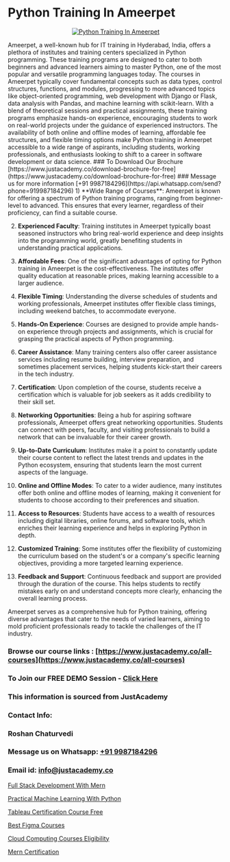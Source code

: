 # Python Training In Ameerpet

<p align="center">
  <a href="https://justacademy.co/course-detail/python-training">
    <img src="https://justacademy.co/storage2/course_image/1709713400_course_image.webp" alt="Python Training In Ameerpet">
  </a>
</p>
Ameerpet, a well-known hub for IT training in Hyderabad, India, offers a plethora of institutes and training centers specialized in Python programming. These training programs are designed to cater to both beginners and advanced learners aiming to master Python, one of the most popular and versatile programming languages today. The courses in Ameerpet typically cover fundamental concepts such as data types, control structures, functions, and modules, progressing to more advanced topics like object-oriented programming, web development with Django or Flask, data analysis with Pandas, and machine learning with scikit-learn. With a blend of theoretical sessions and practical assignments, these training programs emphasize hands-on experience, encouraging students to work on real-world projects under the guidance of experienced instructors. The availability of both online and offline modes of learning, affordable fee structures, and flexible timing options make Python training in Ameerpet accessible to a wide range of aspirants, including students, working professionals, and enthusiasts looking to shift to a career in software development or data science.
### To Download Our Brochure [https://www.justacademy.co/download-brochure-for-free](https://www.justacademy.co/download-brochure-for-free)
### Message us for more information [+91 9987184296](https://api.whatsapp.com/send?phone=919987184296)
1) **Wide Range of Courses**: Ameerpet is known for offering a spectrum of Python training programs, ranging from beginner-level to advanced. This ensures that every learner, regardless of their proficiency, can find a suitable course.

2) **Experienced Faculty**: Training institutes in Ameerpet typically boast seasoned instructors who bring real-world experience and deep insights into the programming world, greatly benefiting students in understanding practical applications.

3) **Affordable Fees**: One of the significant advantages of opting for Python training in Ameerpet is the cost-effectiveness. The institutes offer quality education at reasonable prices, making learning accessible to a larger audience.

4) **Flexible Timing**: Understanding the diverse schedules of students and working professionals, Ameerpet institutes offer flexible class timings, including weekend batches, to accommodate everyone.

5) **Hands-On Experience**: Courses are designed to provide ample hands-on experience through projects and assignments, which is crucial for grasping the practical aspects of Python programming.

6) **Career Assistance**: Many training centers also offer career assistance services including resume building, interview preparation, and sometimes placement services, helping students kick-start their careers in the tech industry.

7) **Certification**: Upon completion of the course, students receive a certification which is valuable for job seekers as it adds credibility to their skill set.

8) **Networking Opportunities**: Being a hub for aspiring software professionals, Ameerpet offers great networking opportunities. Students can connect with peers, faculty, and visiting professionals to build a network that can be invaluable for their career growth.

9) **Up-to-Date Curriculum**: Institutes make it a point to constantly update their course content to reflect the latest trends and updates in the Python ecosystem, ensuring that students learn the most current aspects of the language.

10) **Online and Offline Modes**: To cater to a wider audience, many institutes offer both online and offline modes of learning, making it convenient for students to choose according to their preferences and situation.

11) **Access to Resources**: Students have access to a wealth of resources including digital libraries, online forums, and software tools, which enriches their learning experience and helps in exploring Python in depth.

12) **Customized Training**: Some institutes offer the flexibility of customizing the curriculum based on the student's or a company's specific learning objectives, providing a more targeted learning experience.

13) **Feedback and Support**: Continuous feedback and support are provided through the duration of the course. This helps students to rectify mistakes early on and understand concepts more clearly, enhancing the overall learning process.

Ameerpet serves as a comprehensive hub for Python training, offering diverse advantages that cater to the needs of varied learners, aiming to mold proficient professionals ready to tackle the challenges of the IT industry.

### Browse our course links : [https://www.justacademy.co/all-courses](https://www.justacademy.co/all-courses) 
### To Join our FREE DEMO Session - [Click Here](https://www.justacademy.co/register-for-course-demo)


### This information is sourced from JustAcademy
### Contact Info:
### Roshan Chaturvedi
### Message us on Whatsapp: [+91 9987184296](https://api.whatsapp.com/send?phone=919987184296)
### Email id: [info@justacademy.co](mailto:info@justacademy.co)
                
[Full Stack Development With Mern](https://www.linkedin.com/pulse/full-stack-development-mern-justacademy-ahmedabad-aclff/)

[Practical Machine Learning With Python](https://www.linkedin.com/pulse/practical-machine-learning-python-justacademy-sunnyvale-dvh3c?trackingId=ATeA11%2BBD4V4%2FUp6CgT1PA%3D%3D&lipi=urn%3Ali%3Apage%3Ad_flagship3_company_admin%3BNFdqqfBkQamwMdOz7MGZnA%3D%3D)

[Tableau Certification Course Free](https://medium.com/@akanshapatil/tableau-certification-course-free-5157425b7330)

[Best Figma Courses](https://medium.com/@negishivu99/best-figma-courses-1fdca2596f31)

[Cloud Computing Courses Eligibility](https://justacademyin.github.io/justacademy/cloud-computing-courses-eligibility)

[Mern Certification](https://justacademyin.github.io/justacademy/mern-certification)

